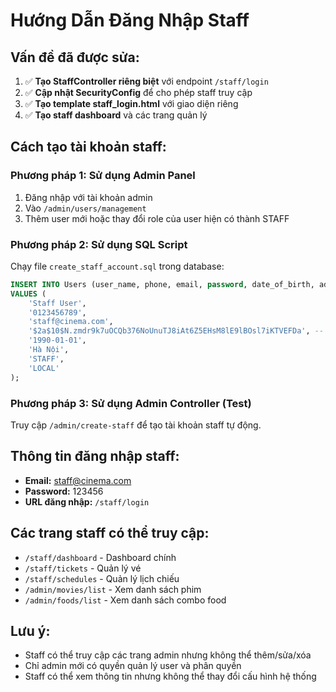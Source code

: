 # Hướng Dẫn Đăng Nhập Staff

## Vấn đề đã được sửa:

1. ✅ **Tạo StaffController riêng biệt** với endpoint `/staff/login`
2. ✅ **Cập nhật SecurityConfig** để cho phép staff truy cập
3. ✅ **Tạo template staff_login.html** với giao diện riêng
4. ✅ **Tạo staff dashboard** và các trang quản lý

## Cách tạo tài khoản staff:

### Phương pháp 1: Sử dụng Admin Panel
1. Đăng nhập với tài khoản admin
2. Vào `/admin/users/management`
3. Thêm user mới hoặc thay đổi role của user hiện có thành STAFF

### Phương pháp 2: Sử dụng SQL Script
Chạy file `create_staff_account.sql` trong database:

```sql
INSERT INTO Users (user_name, phone, email, password, date_of_birth, address, role, provider) 
VALUES (
    'Staff User', 
    '0123456789', 
    'staff@cinema.com', 
    '$2a$10$N.zmdr9k7uOCQb376NoUnuTJ8iAt6Z5EHsM8lE9lBOsl7iKTVEFDa', -- password: 123456
    '1990-01-01', 
    'Hà Nội', 
    'STAFF', 
    'LOCAL'
);
```

### Phương pháp 3: Sử dụng Admin Controller (Test)
Truy cập `/admin/create-staff` để tạo tài khoản staff tự động.

## Thông tin đăng nhập staff:

- **Email:** staff@cinema.com
- **Password:** 123456
- **URL đăng nhập:** `/staff/login`

## Các trang staff có thể truy cập:

- `/staff/dashboard` - Dashboard chính
- `/staff/tickets` - Quản lý vé
- `/staff/schedules` - Quản lý lịch chiếu
- `/admin/movies/list` - Xem danh sách phim
- `/admin/foods/list` - Xem danh sách combo food

## Lưu ý:

- Staff có thể truy cập các trang admin nhưng không thể thêm/sửa/xóa
- Chỉ admin mới có quyền quản lý user và phân quyền
- Staff có thể xem thông tin nhưng không thể thay đổi cấu hình hệ thống 